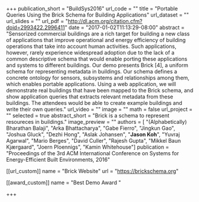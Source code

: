 +++
publication_short = "BuildSys2016"
url_code = ""
title = "Portable Queries Using the Brick Schema for Building Applications"
url_dataset = ""
url_slides = ""
url_pdf = "http://dl.acm.org/citation.cfm?doid=2993422.2996411"
date = "2017-01-02T11:13:29-08:00"
abstract = "Sensorized commercial buildings are a rich target for building a new class of applications that improve operational and energy efficiency of building operations that take into account human activities. Such applications, however, rarely experience widespread adoption due to the lack of a common descriptive schema that would enable porting these applications and systems to different buildings. Our demo presents Brick [4], a uniform schema for representing metadata in buildings. Our schema defines a concrete ontology for sensors, subsystems and relationships among them, which enables portable applications. Using a web application, we will demonstrate real buildings that have been mapped to the Brick schema, and show application queries that extracts relevant metadata from these buildings. The attendees would be able to create example buildings and write their own queries."
url_video = ""
image = ""
math = false
url_project = ""
selected = true
abstract_short = "Brick is a schema to represent resoureces in buildings."
image_preview = ""
authors = [
  "(Alphabetically) Bharathan Balaji", "Arka Bhattacharya", "Gabe Fierro", "Jingkun Gao", "Joshua Gluck", "Dezhi Hong", "Aslak Johansen", "**Jason Koh**", "Yuvraj Agarwal", "Mario Berges", "David Culler", "Rajesh Gupta", "Mikkel Baun Kjærgaard", "Joern Ploennigs", "Kamin Whitehouse"]
publication = "Proceedings of the 3rd ACM International Conference on Systems for Energy-Efficient Built Environments, 2016"

[[url_custom]]
name = "Brick Website"
url = "https://brickschema.org"

[[award_custom]]
name = "Best Demo Award "

+++

